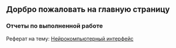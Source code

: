 ## Дорбро пожаловать на главную страницу 
### Отчеты по выполненной работе
Реферат на тему: [Нейрокомпьютерный интерфейс](https://github.com/Vladiimiirr/Vladiimiirr.github.lo/)

